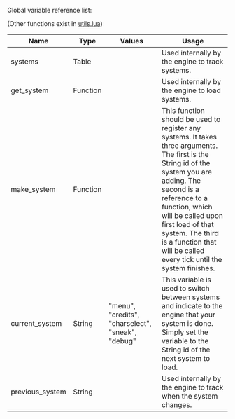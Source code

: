 Global variable reference list:

(Other functions exist in [utils.lua](../code/aab_utils.lua))

| Name            | Type     | Values                                            | Usage                                                                                                                                                                                                                                                                                                                    |
|-----------------|----------|---------------------------------------------------|--------------------------------------------------------------------------------------------------------------------------------------------------------------------------------------------------------------------------------------------------------------------------------------------------------------------------|
| systems         | Table    |                                                   | Used internally by the engine to track systems.                                                                                                                                                                                                                                                                          |                                                                                                                                                                                                             |
| get_system      | Function |                                                   | Used internally by the engine to load systems.                                                                                                                                                                                                                                                                           |
| make_system     | Function |                                                   | This function should be used to register any systems. It takes three arguments. The first is the String id of the system you are adding. The second is a reference to a function, which will be called upon first load of that system. The third is a function that will be called every tick until the system finishes. |
| current_system  | String   | "menu", "credits", "charselect", "sneak", "debug" | This variable is used to switch between systems and indicate to the engine that your system is done. Simply set the variable to the String id of the next system to load.                                                                                                                                                |
| previous_system | String   |                                                   | Used internally by the engine to track when the system changes.                                                                                                                                                                                                                                                          |

